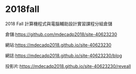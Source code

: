 # 2018fall
2018 Fall 計算機程式與電腦輔助設計實習課程分組倉儲

倉儲:https://github.com/mdecadp2018/site-40623230

網站:https://mdecadp2018.github.io/site-40623230

網誌:https://mdecadp2018.github.io/site-40623230/blog

投影片:https://mdecadp2018.github.io/site-40623230/reveall
